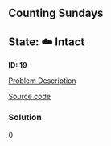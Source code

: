 ## Counting Sundays

## State: :cloud: **Intact**

**ID: 19**

[Problem Description](https://projecteuler.net/problem=19)

[Source code](main.cpp)

### Solution
0